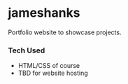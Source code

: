 # jameshanks
Portfolio website to showcase projects.
### Tech Used
- HTML/CSS of course
- TBD for website hosting


